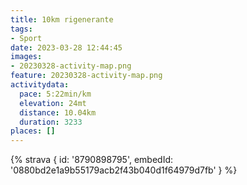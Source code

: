 ```yaml
---
title: 10km rigenerante
tags:
- Sport
date: 2023-03-28 12:44:45
images:
- 20230328-activity-map.png
feature: 20230328-activity-map.png
activitydata:
  pace: 5:22min/km
  elevation: 24mt
  distance: 10.04km
  duration: 3233
places: []
---
```


<!--more--> 

 [//]: # ({% figure { src: '20230328-activity-map.png', title: 'map' } %})


{% strava { id: '8790898795', embedId: '0880bd2e1a9b55179acb2f43b040d1f64979d7fb' } %}